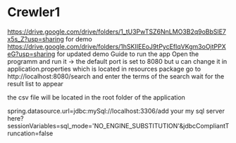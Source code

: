 # Crewler1
https://drive.google.com/drive/folders/1_tU3PwTSZ6NnLMO3B2q9oBbSlE7x5s_Z?usp=sharing for demo
https://drive.google.com/drive/folders/1hSKIIEEoJ9tPycEflqVKgm3oOjtPPXeG?usp=sharing for updated demo
Guide to run the app
Open the programm and run it -> the default port is set to 8080 but u can change it in application.properties which is located in resources package
go to http://localhost:8080/search and enter the terms of the search 
wait for the result list to appear

the csv file will be located in the root folder of the application

spring.datasource.url=jdbc:mySql://localhost:3306/add your my sql server here?sessionVariables=sql_mode='NO_ENGINE_SUBSTITUTION'&jdbcCompliantTruncation=false

